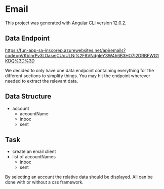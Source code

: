 # Email

This project was generated with [Angular CLI](https://github.com/angular/angular-cli) version 12.0.2.

## Data Endpoint
https://fun-app-sa-inscorep.azurewebsites.net/api/emails?code=pVKbInrPv3LOasejCUoULNj%2F8VNdgleY3W4h6B3HO7I2DRBFWG1KDQ%3D%3D

We decided to only have one data endpoint containing everything for the different sections to simplify things. 
You may hit the endpoint wherever needed to extract the relevant data.

## Data Structure
- account
  - accountName
  - inbox
  - sent

## Task
- create an email client 
- list of accountNames
  - inbox
  - sent

By selecting an account the relative data should be displayed.
All can be done with or without a css framework.
